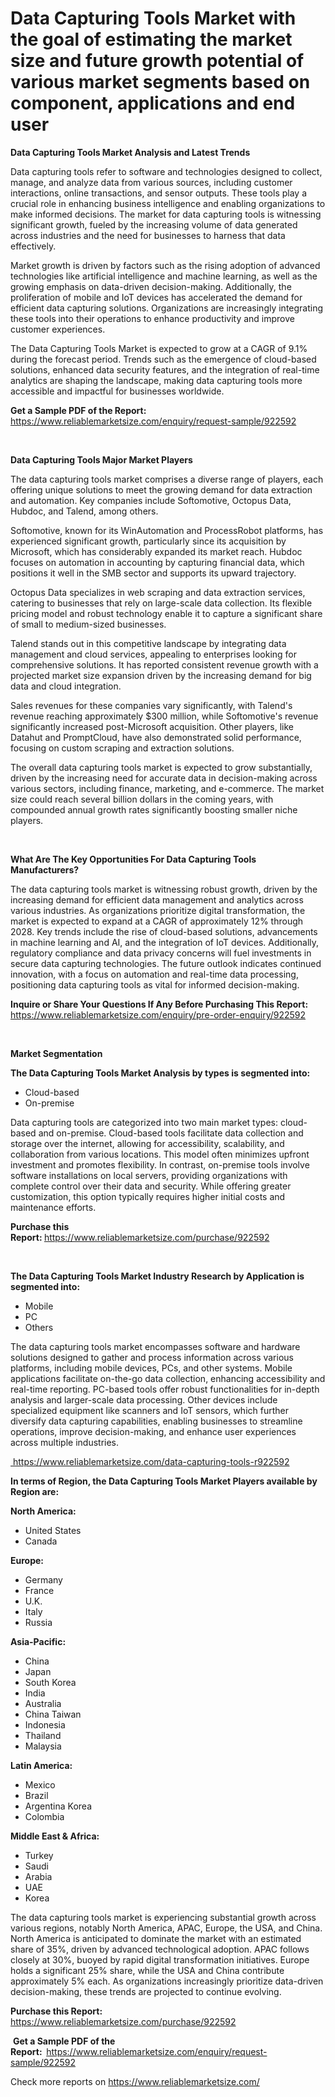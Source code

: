 <p><h1>Data Capturing Tools Market with the goal of estimating the market size and future growth potential of various market segments based on component, applications and end user</h1></p><p><strong>Data Capturing Tools Market Analysis and Latest Trends</strong></p>
<p><p>Data capturing tools refer to software and technologies designed to collect, manage, and analyze data from various sources, including customer interactions, online transactions, and sensor outputs. These tools play a crucial role in enhancing business intelligence and enabling organizations to make informed decisions. The market for data capturing tools is witnessing significant growth, fueled by the increasing volume of data generated across industries and the need for businesses to harness that data effectively.</p><p>Market growth is driven by factors such as the rising adoption of advanced technologies like artificial intelligence and machine learning, as well as the growing emphasis on data-driven decision-making. Additionally, the proliferation of mobile and IoT devices has accelerated the demand for efficient data capturing solutions. Organizations are increasingly integrating these tools into their operations to enhance productivity and improve customer experiences.</p><p>The Data Capturing Tools Market is expected to grow at a CAGR of 9.1% during the forecast period. Trends such as the emergence of cloud-based solutions, enhanced data security features, and the integration of real-time analytics are shaping the landscape, making data capturing tools more accessible and impactful for businesses worldwide.</p></p>
<p><strong>Get a Sample PDF of the Report:&nbsp;</strong> <a href="https://www.reliablemarketsize.com/enquiry/request-sample/922592?utm_campaign=1103&utm_medium=2&utm_source=Github&utm_content=ia&utm_term=07032025&utm_id=data-capturing-tools">https://www.reliablemarketsize.com/enquiry/request-sample/922592</a></p>
<p>&nbsp;</p>
<p><strong>Data Capturing Tools Major Market Players</strong></p>
<p><p>The data capturing tools market comprises a diverse range of players, each offering unique solutions to meet the growing demand for data extraction and automation. Key companies include Softomotive, Octopus Data, Hubdoc, and Talend, among others. </p><p>Softomotive, known for its WinAutomation and ProcessRobot platforms, has experienced significant growth, particularly since its acquisition by Microsoft, which has considerably expanded its market reach. Hubdoc focuses on automation in accounting by capturing financial data, which positions it well in the SMB sector and supports its upward trajectory.</p><p>Octopus Data specializes in web scraping and data extraction services, catering to businesses that rely on large-scale data collection. Its flexible pricing model and robust technology enable it to capture a significant share of small to medium-sized businesses.</p><p>Talend stands out in this competitive landscape by integrating data management and cloud services, appealing to enterprises looking for comprehensive solutions. It has reported consistent revenue growth with a projected market size expansion driven by the increasing demand for big data and cloud integration.</p><p>Sales revenues for these companies vary significantly, with Talend's revenue reaching approximately $300 million, while Softomotive's revenue significantly increased post-Microsoft acquisition. Other players, like Datahut and PromptCloud, have also demonstrated solid performance, focusing on custom scraping and extraction solutions.</p><p>The overall data capturing tools market is expected to grow substantially, driven by the increasing need for accurate data in decision-making across various sectors, including finance, marketing, and e-commerce. The market size could reach several billion dollars in the coming years, with compounded annual growth rates significantly boosting smaller niche players.</p></p>
<p>&nbsp;</p>
<p><strong>What Are The Key Opportunities For Data Capturing Tools Manufacturers?</strong></p>
<p><p>The data capturing tools market is witnessing robust growth, driven by the increasing demand for efficient data management and analytics across various industries. As organizations prioritize digital transformation, the market is expected to expand at a CAGR of approximately 12% through 2028. Key trends include the rise of cloud-based solutions, advancements in machine learning and AI, and the integration of IoT devices. Additionally, regulatory compliance and data privacy concerns will fuel investments in secure data capturing technologies. The future outlook indicates continued innovation, with a focus on automation and real-time data processing, positioning data capturing tools as vital for informed decision-making.</p></p>
<p><strong>Inquire or Share Your Questions If Any Before Purchasing This Report:</strong> <a href="https://www.reliablemarketsize.com/enquiry/pre-order-enquiry/922592?utm_campaign=1103&utm_medium=2&utm_source=Github&utm_content=ia&utm_term=07032025&utm_id=data-capturing-tools">https://www.reliablemarketsize.com/enquiry/pre-order-enquiry/922592</a></p>
<p>&nbsp;</p>
<p><strong>Market Segmentation</strong></p>
<p><strong>The Data Capturing Tools Market Analysis by types is segmented into:</strong></p>
<p><ul><li>Cloud-based</li><li>On-premise</li></ul></p>
<p><p>Data capturing tools are categorized into two main market types: cloud-based and on-premise. Cloud-based tools facilitate data collection and storage over the internet, allowing for accessibility, scalability, and collaboration from various locations. This model often minimizes upfront investment and promotes flexibility. In contrast, on-premise tools involve software installations on local servers, providing organizations with complete control over their data and security. While offering greater customization, this option typically requires higher initial costs and maintenance efforts.</p></p>
<p><strong>Purchase this Report:&nbsp;</strong><a href="https://www.reliablemarketsize.com/purchase/922592?utm_campaign=1103&utm_medium=2&utm_source=Github&utm_content=ia&utm_term=07032025&utm_id=data-capturing-tools">https://www.reliablemarketsize.com/purchase/922592</a></p>
<p>&nbsp;</p>
<p><strong>The Data Capturing Tools Market Industry Research by Application is segmented into:</strong></p>
<p><ul><li>Mobile</li><li>PC</li><li>Others</li></ul></p>
<p><p>The data capturing tools market encompasses software and hardware solutions designed to gather and process information across various platforms, including mobile devices, PCs, and other systems. Mobile applications facilitate on-the-go data collection, enhancing accessibility and real-time reporting. PC-based tools offer robust functionalities for in-depth analysis and larger-scale data processing. Other devices include specialized equipment like scanners and IoT sensors, which further diversify data capturing capabilities, enabling businesses to streamline operations, improve decision-making, and enhance user experiences across multiple industries.</p></p>
<p><a href="https://www.reliablemarketsize.com/data-capturing-tools-r922592?utm_campaign=1103&utm_medium=2&utm_source=Github&utm_content=ia&utm_term=07032025&utm_id=data-capturing-tools">&nbsp;https://www.reliablemarketsize.com/data-capturing-tools-r922592</a></p>
<p><strong>In terms of Region, the Data Capturing Tools Market Players available by Region are:</strong></p>
<p>
    <p> <strong> North America: </strong>
        <ul>
            <li>United States</li>
            <li>Canada</li>
        </ul>
        </p> 
    <p> <strong> Europe: </strong>
        <ul>
            <li>Germany</li>
            <li>France</li>
            <li>U.K.</li>
            <li>Italy</li>
            <li>Russia</li>
        </ul>
        </p> 
    <p> <strong> Asia-Pacific: </strong>
        <ul>
            <li>China</li>
            <li>Japan</li>
            <li>South Korea</li>
            <li>India</li>
            <li>Australia</li>
            <li>China Taiwan</li>
            <li>Indonesia</li>
            <li>Thailand</li>
            <li>Malaysia</li>
        </ul>
        </p> 
    <p> <strong> Latin America: </strong>
        <ul>
            <li>Mexico</li>
            <li>Brazil</li>
            <li>Argentina Korea</li>
            <li>Colombia</li>
        </ul>
        </p> 
    <p> <strong> Middle East & Africa: </strong>
        <ul>
            <li>Turkey</li>
            <li>Saudi</li>
            <li>Arabia</li>
            <li>UAE</li>
            <li>Korea</li>
        </ul>
    </p>
    </p>
<p><p>The data capturing tools market is experiencing substantial growth across various regions, notably North America, APAC, Europe, the USA, and China. North America is anticipated to dominate the market with an estimated share of 35%, driven by advanced technological adoption. APAC follows closely at 30%, buoyed by rapid digital transformation initiatives. Europe holds a significant 25% share, while the USA and China contribute approximately 5% each. As organizations increasingly prioritize data-driven decision-making, these trends are projected to continue evolving.</p></p>
<p><strong>Purchase this Report: </strong><a href="https://www.reliablemarketsize.com/purchase/922592?utm_campaign=1103&utm_medium=2&utm_source=Github&utm_content=ia&utm_term=07032025&utm_id=data-capturing-tools">https://www.reliablemarketsize.com/purchase/922592</a></p>
<p>&nbsp;<strong>Get a Sample PDF of the Report:&nbsp;&nbsp;</strong><a href="https://www.reliablemarketsize.com/enquiry/request-sample/922592?utm_campaign=1103&utm_medium=2&utm_source=Github&utm_content=ia&utm_term=07032025&utm_id=data-capturing-tools">https://www.reliablemarketsize.com/enquiry/request-sample/922592</a></p>
<p><strong></strong></p>
<p>Check more reports on <a href="https://www.reliablemarketsize.com/?utm_campaign=1103&utm_medium=2&utm_source=Github&utm_content=ia&utm_term=07032025&utm_id=data-capturing-tools">https://www.reliablemarketsize.com/</a></p>